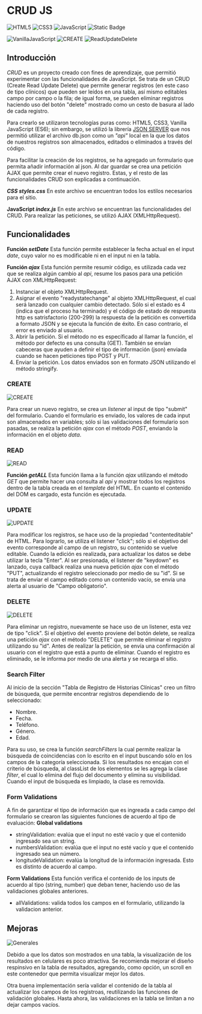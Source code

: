 # CRUD JS
![HTML5](https://img.shields.io/badge/HTML%20-orange?logo=HTML5&logoColor=white)
![CSS3](https://img.shields.io/badge/CSS%20-blue?logo=CSS3&logoColor=white)
![JavaScript](https://img.shields.io/badge/JavaScript%20-yellow?logo=JavaScript&logoColor=white)
![Static Badge](https://img.shields.io/badge/JSON%20SERVER%20-green?logo=npm&label=npm&labelColor=000000&color=30A600)


![VanillaJavaScript](https://img.shields.io/badge/CRUD%20-red?style=for-the-badge&logo=javascript&label=JavaScript&labelColor=000000&color=FFE000)
![CREATE](https://github.com/HeyItsMe72/CRUD-JS/assets/124311622/9acafd84-ee21-4592-a0e0-4bc8c6ad4ad0)
![ReadUpdateDelete](https://github.com/HeyItsMe72/CRUD-JS/assets/124311622/f7d5a9dc-e083-4df0-aced-6654e7e0ec6d)

## Introducción 
*CRUD* es un proyecto creado con fines de aprendizaje, que permitió experimentar con las funcionalidades de JavaScript. Se trata de un CRUD (Create Read Update Delete) que permite generar registros (en este caso de tipo clínicos) que pueden ser leídos en una tabla, así mismo editables campo por campo o la fila; de igual forma, se pueden eliminar registros haciendo uso del botón "delete" mostrado como un cesto de basura al lado de cada registro. 

Para crearlo se utilizaron tecnologías puras como: HTML5, CSS3, Vanilla JavaScript (ES6); sin embargo, se utilizó la librería [JSON SERVER](https://github.com/typicode/json-server) que nos permitió utilizar el archivo db.json como un *"api"* local en la que los datos de nuestros registros son almacenados, editados o eliminados a través del código.

Para facilitar la creación de los registros, se ha agregado un formulario que permita añadir información al json. Al dar guardar se crea una petición AJAX que permite crear el nuevo registro. Estas, y el resto de las funcionalidades CRUD son explicadas a continuación.

***CSS styles.css***
En este archivo se encuentran todos los estilos necesarios para el sitio. 

**JavaScript *index.js***
En este archivo se encuentran las funcionalidades del CRUD. Para realizar las peticiones, se utilizó AJAX (XMLHttpRequest).

## Funcionalidades 
**Función *setDate***
Esta función permite establecer la fecha actual en el input *date*, cuyo valor no es modificable ni en el input ni en la tabla. 

**Función *ajax*** 
Esta función permite resumir código, es utilizada cada vez que se realiza algún cambio al *api*, resume los pasos para una petición AJAX con XMLHttpRequest: 
1. Instanciar el objeto XMLHttpRequest.
2. Asignar el evento "readystatechange" al objeto XMLHttpRequest, el cual será lanzado con cualquier cambio detectado. Sólo si el estado es 4 (indica que el proceso ha terminado) y el código de estado de respuesta http es satrisfactorio (200-299) la respuesta de la petición es convertida a formato JSON y se ejecuta la función de éxito. En caso contrario, el error es enviado al usuario.
3. Abrir la petición. Si el método no es específicado al llamar la función, el método por defecto es una consulta (GET). También se envían cabeceras que ayuden a definir el tipo de información (json) enviada cuando se hacen peticiones tipo POST y PUT.
4. Enviar la petición. Los datos enviados son en formato JSON utilizando el método stringify.

### CREATE
![CREATE](https://img.shields.io/badge/CREATE%20-pink?style=for-the-badge&label=FORMULARIO&labelColor=FF008B&color=FFE000)

Para crear un nuevo registro, se crea un *listener* al input de tipo "submit" del formulario. Cuando el formulario es enviado, los valores de cada input son almacenados en variables; sólo si las validaciones del formulario son pasadas, se realiza la petición *ajax* con el método *POST*, enviando la información en el objeto *data*.

### READ
![READ](https://img.shields.io/badge/READ%20-pink?style=for-the-badge&label=TABLA&labelColor=FF008B&color=FFE000)

**Función *getALL***
Esta función llama a la función *ajax* utilizando el método *GET* que permite hacer una consulta al *api* y mostrar todos los registros dentro de la tabla creada en el *template* del HTML. En cuanto el contenido del DOM es cargado, esta función es ejecutada. 

### UPDATE
![UPDATE](https://img.shields.io/badge/UPDATE%20-pink?style=for-the-badge&label=TABLA&labelColor=FF008B&color=FFE000)

Para modificar los registros, se hace uso de la propiedad "contenteditable" de HTML. Para lograrlo, se utiliza el listener "click"; sólo si el objetivo del evento corresponde al campo de un registro, su contenido se vuelve editable. Cuando la edición es realizada, para actualizar los datos se debe utilizar la tecla "Enter". Al ser presionada, el listener de "keydown" es lanzado, cuya callback realiza una nueva petición *ajax* con el método "PUT", actualizando el registro seleccionado por medio de su "id". Si se trata de enviar el campo editado como un contenido vacío, se envía una alerta al usuario de "Campo obligatorio".  

### DELETE
![DELETE](https://img.shields.io/badge/DELETE%20-pink?style=for-the-badge&label=TABLA&labelColor=FF008B&color=FFE000)

Para eliminar un registro, nuevamente se hace uso de un listener, esta vez de tipo "click". Si el objetivo del evento proviene del botón delete, se realiza una petición *ajax* con el método "DELETE" que permite eliminar el registro utilizando su "id". Antes de realizar la petición, se envía una confirmación al usuario con el registro que está a punto de eliminar. Cuando el registro es eliminado, se le informa por medio de una alerta y se recarga el sitio. 

### Search Filter
Al inicio de la sección "Tabla de Registro de Historias Clínicas" creo un filtro de búsqueda, que permite encontrar registros dependiendo de lo seleccionado: 
* Nombre.
* Fecha.
* Teléfono.
* Género.
* Edad.

Para su uso, se crea la función *searchFilters* la cual permite realizar la búsqueda de coincidencias con lo escrito en el input buscando sólo en los campos de la categoría seleccionada. Si los resultados no encajan con el criterio de búsqueda, al classList de los elementos se les agrega la clase *filter*, el cual lo elimina del flujo del documento y elimina su visibilidad. Cuando el input de búsqueda es limpiado, la clase es removida. 

### Form Validations
A fin de garantizar el tipo de información que es ingreada a cada campo del formulario se crearon las siguientes funciones de acuerdo al tipo de evaluación: 
**Global validations**
* stringValidation: evalúa que el input no esté vacío y que el contenido ingresado sea un string.
* numbersValidation: evalúa que el input no esté vacío y que el contenido ingresado sea un número. 
* longitudeValidation: evalúa la longitud de la información ingresada. Esto es distinto de acuerdo al campo.

**Form Validations**
Esta función verifica el contenido de los inputs de acuerdo al tipo (string, number) que deban tener, haciendo uso de las validaciones globales anteriores. 
* allValidations: valida todos los campos en el formulario, utilizando la validacion anterior.

## Mejoras
![Generales](https://img.shields.io/badge/Generales%20-red?style=for-the-badge&label=%C3%81reas%20de%20oportunidad&labelColor=FFB600&color=FF0000)

Debido a que los datos son mostrados en una tabla, la visualización de los resultados en celulares es poco atractiva. Se recomienda mejorar el diseño respinsivo en la tabla de resultados, agregando, como opción, un scroll en este contenedor que permita visualizar mejor los datos. 

Otra buena implementación sería validar el contenido de la tabla al actualizar los campos de los registroas, reutilizando las funciones de validación globales. Hasta ahora, las validaciones en la tabla se limitan a no dejar campos vacíos. 
